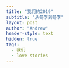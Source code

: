 ```yaml
---
title: "我们的2019"
subtitle: "从冬季到冬季"
layout: post
author: "Andrew"
header-style: text
hidden: true
tags:
  - 我们
  - love stories
---
```



